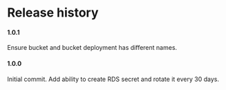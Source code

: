 # Release history

#### 1.0.1
Ensure bucket and bucket deployment has different names.

#### 1.0.0
Initial commit. Add ability to create RDS secret and rotate it every 30 days.
